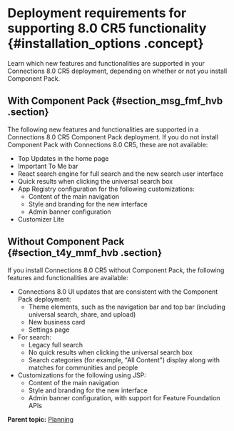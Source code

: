 # Deployment requirements for supporting 8.0 CR5 functionality {#installation_options .concept}

Learn which new features and functionalities are supported in your Connections 8.0 CR5 deployment, depending on whether or not you install Component Pack.

## With Component Pack {#section_msg_fmf_hvb .section}

The following new features and functionalities are supported in a Connections 8.0 CR5 Component Pack deployment. If you do not install Component Pack with Connections 8.0 CR5, these are not available:

-   Top Updates in the home page
-   Important To Me bar
-   React search engine for full search and the new search user interface
-   Quick results when clicking the universal search box
-   App Registry configuration for the following customizations:
    -   Content of the main navigation
    -   Style and branding for the new interface
    -   Admin banner configuration
-   Customizer Lite

## Without Component Pack {#section_t4y_mmf_hvb .section}

If you install Connections 8.0 CR5 without Component Pack, the following features and functionalities are available:

-   Connections 8.0 UI updates that are consistent with the Component Pack deployment:
    -   Theme elements, such as the navigation bar and top bar \(including universal search, share, and upload\)
    -   New business card
    -   Settings page
-   For search:
    -   Legacy full search
    -   No quick results when clicking the universal search box
    -   Search categories \(for example, "All Content"\) display along with matches for communities and people
-   Customizations for the following using JSP:
    -   Content of the main navigation
    -   Style and branding for the new interface
    -   Admin banner configuration, with support for Feature Foundation APIs


**Parent topic:** [Planning](../plan/c_installation_overview.md)

